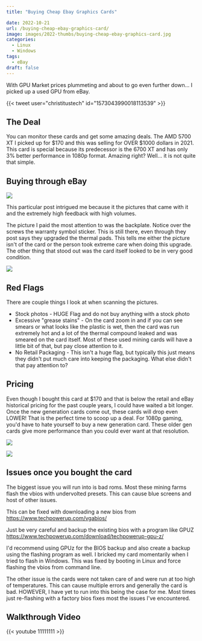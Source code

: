 ```yaml
---
title: "Buying Cheap Ebay Graphics Cards"

date: 2022-10-21
url: /buying-cheap-ebay-graphics-card/
image: images/2022-thumbs/buying-cheap-ebay-graphics-card.jpg
categories:
  - Linux
  - Windows
tags:
  - eBay
draft: false
---
```

With GPU Market prices plummeting and about to go even further down... I picked up a used GPU from eBay.
<!--more-->

{{< tweet user="christitustech" id="1573043990018113539" >}}

## The Deal

You can monitor these cards and get some amazing deals. The AMD 5700 XT I picked up for $170 and this was selling for OVER $1000 dollars in 2021. This card is special because its predecessor is the 6700 XT and has only 3% better performance in 1080p format. Amazing right? Well... it is not quite that simple.

## Buying through eBay

![](/images/2022/buying-cheap-ebay-graphics-card/ebay-itemview.png)

This particular post intrigued me because it the pictures that came with it and the extremely high feedback with high volumes. 

The picture I paid the most attention to was the backplate. Notice over the screws the warranty symbol sticker. This is still there, even through they post says they upgraded the thermal pads. This tells me either the picture isn't of the card or the person took extreme care when doing this upgrade. The other thing that stood out was the card itself looked to be in very good condition.

![](/images/2022/buying-cheap-ebay-graphics-card/backplate-5700x.png)

## Red Flags

There are couple things I look at when scanning the pictures.

- Stock photos - HUGE Flag and do not buy anything with a stock photo
- Excessive "grease stains" - On the card zoom in and if you can see smears or what looks like the plastic is wet, then the card was run extremely hot and a lot of the thermal compound leaked and was smeared on the card itself. Most of these used mining cards will have a little bit of that, but pay close attention to it. 
- No Retail Packaging - This isn't a huge flag, but typically this just means they didn't put much care into keeping the packaging. What else didn't that pay attention to?

## Pricing

Even though I bought this card at $170 and that is below the retail and eBay historical pricing for the past couple years, I could have waited a bit longer. Once the new generation cards come out, these cards will drop even LOWER! That is the perfect time to scoop up a deal. For 1080p gaming, you'd have to hate yourself to buy a new generation card. These older gen cards give more performance than you could ever want at that resolution.

![](/images/2022/buying-cheap-ebay-graphics-card/ebay.png)

![](/images/2022/buying-cheap-ebay-graphics-card/retail.png)

## Issues once you bought the card

The biggest issue you will run into is bad roms. Most these mining farms flash the vbios with undervolted presets. This can cause blue screens and host of other issues. 

This can be fixed with downloading a new bios from <https://www.techpowerup.com/vgabios/>

Just be very careful and backup the existing bios with a program like GPUZ <https://www.techpowerup.com/download/techpowerup-gpu-z/>

I'd recommend using GPUz for the BIOS backup and also create a backup using the flashing program as well. I bricked my card momentarily when I tried to flash in Windows. This was fixed by booting in Linux and force flashing the vbios from command line. 

The other issue is the cards were not taken care of and were run at too high of temperatures. This can cause multiple errors and generally the card is bad. HOWEVER, I have yet to run into this being the case for me. Most times just re-flashing with a factory bios fixes most the issues I've encountered. 

## Walkthrough Video

{{< youtube 11111111 >}}
